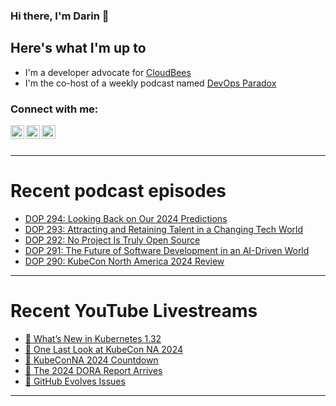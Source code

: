 ### Hi there, I'm Darin 👋

## Here's what I'm up to
- I'm a developer advocate for [CloudBees][cloudbees-website]
- I'm the co-host of a weekly podcast named [DevOps Paradox][dop-website]

### Connect with me:

[<img align="left" alt="darinpope | Twitter" width="22px" src="https://cdn.jsdelivr.net/npm/simple-icons@v3/icons/twitter.svg" />][twitter]
[<img align="left" alt="darinpope | LinkedIn" width="22px" src="https://cdn.jsdelivr.net/npm/simple-icons@v3/icons/linkedin.svg" />][linkedin]
[<img align="left" alt="darinpope | Instagram" width="22px" src="https://cdn.jsdelivr.net/npm/simple-icons@v3/icons/instagram.svg" />][instagram]

<br />
<br />

---

# Recent podcast episodes
<!-- BLOG-POST-LIST:START -->
- [DOP 294: Looking Back on Our 2024 Predictions](https://www.devopsparadox.com/episodes/looking-back-on-our-2024-predictions-294/)
- [DOP 293: Attracting and Retaining Talent in a Changing Tech World](https://www.devopsparadox.com/episodes/attracting-and-retaining-talent-in-a-changing-tech-world-293/)
- [DOP 292: No Project Is Truly Open Source](https://www.devopsparadox.com/episodes/no-project-is-truly-open-source-292/)
- [DOP 291: The Future of Software Development in an AI-Driven World](https://www.devopsparadox.com/episodes/the-future-of-software-development-in-an-ai-driven-world-291/)
- [DOP 290: KubeCon North America 2024 Review](https://www.devopsparadox.com/episodes/kubecon-north-america-2024-review-290/)
<!-- BLOG-POST-LIST:END -->

---

# Recent YouTube Livestreams
<!-- YOUTUBE:START -->
- [🔴 What’s New in Kubernetes 1.32](https://www.youtube.com/watch?v=IdfLZuWf6-w)
- [🔴 One Last Look at KubeCon NA 2024](https://www.youtube.com/watch?v=basPug2EINM)
- [🔴 KubeConNA 2024 Countdown](https://www.youtube.com/watch?v=VZBM85YDiEw)
- [🔴 The 2024 DORA Report Arrives](https://www.youtube.com/watch?v=JosK_nTjSbo)
- [🔴 GitHub Evolves Issues](https://www.youtube.com/watch?v=PzdOqhukXDg)
<!-- YOUTUBE:END -->

---


[website]: https://www.darinpope.com/
[twitter]: https://twitter.com/darinpope
[youtube]: https://youtube.com/darinpope
[instagram]: https://instagram.com/darinpope
[linkedin]: https://linkedin.com/in/darinpope
[cloudbees-website]: https://www.cloudbees.com/
[dop-website]: https://www.devopsparadox.com/

<!--
**darinpope/darinpope** is a ✨ _special_ ✨ repository because its `README.md` (this file) appears on your GitHub profile.

Here are some ideas to get you started:

- 🔭 I’m currently working on ...
- 🌱 I’m currently learning ...
- 👯 I’m looking to collaborate on ...
- 🤔 I’m looking for help with ...
- 💬 Ask me about ...
- 📫 How to reach me: ...
- 😄 Pronouns: ...
- ⚡ Fun fact: ...
-->
